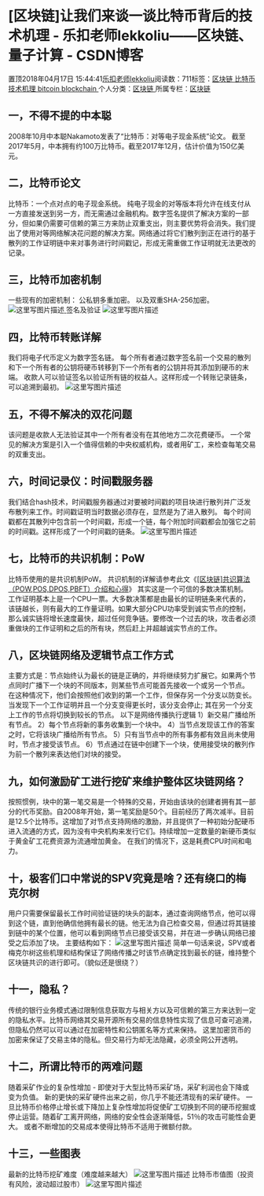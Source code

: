 
# [区块链]让我们来谈一谈比特币背后的技术机理 - 乐扣老师lekkoliu——区块链、量子计算 - CSDN博客

置顶2018年04月17日 15:44:41[乐扣老师lekkoliu](https://me.csdn.net/lsttoy)阅读数：711标签：[区块链																](https://so.csdn.net/so/search/s.do?q=区块链&t=blog)[比特币																](https://so.csdn.net/so/search/s.do?q=比特币&t=blog)[技术机理																](https://so.csdn.net/so/search/s.do?q=技术机理&t=blog)[bitcoin																](https://so.csdn.net/so/search/s.do?q=bitcoin&t=blog)[blockchain																](https://so.csdn.net/so/search/s.do?q=blockchain&t=blog)[
							](https://so.csdn.net/so/search/s.do?q=bitcoin&t=blog)[
																					](https://so.csdn.net/so/search/s.do?q=技术机理&t=blog)个人分类：[区块链																](https://blog.csdn.net/lsttoy/article/category/6973962)
[
																					](https://so.csdn.net/so/search/s.do?q=技术机理&t=blog)所属专栏：[区块链](https://blog.csdn.net/column/details/20660.html)[
							](https://so.csdn.net/so/search/s.do?q=技术机理&t=blog)
[
																	](https://so.csdn.net/so/search/s.do?q=比特币&t=blog)
[
				](https://so.csdn.net/so/search/s.do?q=区块链&t=blog)
[
			](https://so.csdn.net/so/search/s.do?q=区块链&t=blog)


## 一，不得不提的中本聪
2008年10月中本聪Nakamoto发表了“比特币：对等电子现金系统”论文。
截至2017年5月，中本拥有约100万比特币。截至2017年12月，估计价值为150亿美元。
## 二，比特币论文
比特币：一个点对点的电子现金系统。
纯电子现金的对等版本将允许在线支付从一方直接发送到另一方，而无需通过金融机构。数字签名提供了解决方案的一部分，但如果仍需要可信赖的第三方来防止双重支出，则主要优势将会消失。我们提出了使用对等网络解决花问题的解决方案。网络通过将它们散列到正在进行的基于散列的工作证明链中来对事务进行时间戳记，形成无需重做工作证明就无法更改的记录。
## 三，比特币加密机制
一些现有的加密机制：
公私钥多重加密。
以及双重SHA-256加密。
![这里写图片描述](https://img-blog.csdn.net/20180417152211565?watermark/2/text/aHR0cHM6Ly9ibG9nLmNzZG4ubmV0L2xzdHRveQ==/font/5a6L5L2T/fontsize/400/fill/I0JBQkFCMA==/dissolve/70)[ ](https://img-blog.csdn.net/20180417152211565?watermark/2/text/aHR0cHM6Ly9ibG9nLmNzZG4ubmV0L2xzdHRveQ==/font/5a6L5L2T/fontsize/400/fill/I0JBQkFCMA==/dissolve/70)
签名及验证
![这里写图片描述](https://img-blog.csdn.net/20180417152355147?watermark/2/text/aHR0cHM6Ly9ibG9nLmNzZG4ubmV0L2xzdHRveQ==/font/5a6L5L2T/fontsize/400/fill/I0JBQkFCMA==/dissolve/70)
## 四，比特币转账详解
我们将电子代币定义为数字签名链。 每个所有者通过数字签名前一个交易的散列和下一个所有者的公钥将硬币转移到下一个所有者的公钥并将其添加到硬币的末端。 收款人可以验证签名以验证所有链的权益人。这样形成一个转账记录链条，可以追溯到最初。
![这里写图片描述](https://img-blog.csdn.net/2018041715252024?watermark/2/text/aHR0cHM6Ly9ibG9nLmNzZG4ubmV0L2xzdHRveQ==/font/5a6L5L2T/fontsize/400/fill/I0JBQkFCMA==/dissolve/70)
## 五，不得不解决的双花问题
该问题是收款人无法验证其中一个所有者没有在其他地方二次花费硬币。
一个常见的解决方案是引入一个值得信赖的中央权威机构，或者用矿工，来检查每笔交易的双重支出。
## 六，时间记录仪：时间戳服务器
我们结合hash技术，时间戳服务器通过对要被时间戳的项目块进行散列并广泛发布散列来工作。时间戳证明当时数据必须存在，显然是为了进入散列。
每个时间戳都在其散列中包含前一个时间戳，形成一个链，每个附加时间戳都会加强它之前的时间戳。这样形成了一个时间戳的链条。
![这里写图片描述](https://img-blog.csdn.net/20180417152727493?watermark/2/text/aHR0cHM6Ly9ibG9nLmNzZG4ubmV0L2xzdHRveQ==/font/5a6L5L2T/fontsize/400/fill/I0JBQkFCMA==/dissolve/70)
## 七，比特币的共识机制：PoW
比特币使用的是共识机制PoW。
共识机制的详解请参考此文《[[区块链]共识算法（POW,POS,DPOS,PBFT）介绍和心得](https://blog.csdn.net/lsttoy/article/details/61624287)》
其实这是一个可信的多数决策机制。
工作证明基本上是一个CPU一票。大多数决策都是由最长的证明链条来代表的，该链越长，则有最大的工作量证明。如果大部分CPU功率受到诚实节点的控制，那么诚实链将增长速度最快，超过任何竞争链。要修改一个过去的块，攻击者必须重做块的工作证明和之后的所有块，然后赶上并超越诚实节点的工作。
## 八，区块链网络及逻辑节点工作方式
主要方式是：节点始终认为最长的链是正确的，并将继续努力扩展它。如果两个节点同时广播下一个块的不同版本，则某些节点可能首先接收一个或另一个节点。
在这种情况下，他们会按照他们收到的第一个工作，但保存另一个分支以防变长。
当发现下一个工作证明并且一个分支变得更长时，该分支会停止; 其在另一个分支上工作的节点将切换到较长的节点。
以下是网络传播执行逻辑
1）新交易广播给所有节点。
2）每个节点将新的事务收集到一个块中。
4）当节点发现该工作的答案之时，它将该块广播给所有节点。
5）只有当节点中的所有事务都有效且尚未使用时，节点才接受该节点。
6）节点通过在链中创建下一个块，使用接受块的散列作为前一个散列来表达他们对块的接受。
## 九，如何激励矿工进行挖矿来维护整体区块链网络？
按照惯例，块中的第一笔交易是一个特殊的交易，开始由该块的创建者拥有其一部分的代币奖励。自2008年开始，第一笔奖励是50个。目前经历了两次减半。目前是12.5个比特币。这增加了对节点支持网络的激励，并且提供了一种初始分配硬币进入流通的方式，因为没有中央机构来发行它们。持续增加一定数量的新硬币类似于黄金矿工花费资源为流通增加黄金。 在我们的情况下，这是耗费CPU时间和电力。
## 十，极客们口中常说的SPV究竟是啥？还有绕口的梅克尔树
用户只需要保留最长工作时间验证链的块头的副本，通过查询网络节点，他可以得到这个链，直到他确信他拥有最长的链。他无法为自己检查交易，但通过将其链接到链中的某个位置，他可以看到网络节点已接受该交易，并在进一步确认网络已接受之后添加了块。
主要结构如下：
![这里写图片描述](https://img-blog.csdn.net/20180417153349762?watermark/2/text/aHR0cHM6Ly9ibG9nLmNzZG4ubmV0L2xzdHRveQ==/font/5a6L5L2T/fontsize/400/fill/I0JBQkFCMA==/dissolve/70)
简单一句话来说，SPV或者梅克尔树这些机理和结构保证了网络传播之时该节点确定找到最长的链，维持整个区块链共识的进行即可。（貌似还是很绕？）
## 十一，隐私？
传统的银行业务模式通过限制信息获取方与相关方以及可信赖的第三方来达到一定的隐私水平。比特币网络其交易开源所有交易的信息特性实现了信息可查可追溯，但隐私仍然可以可以通过在加密特性和公钥匿名等方式来保持。
这里加密货币的加密来保证了交易主体的隐私。但交易行为却无法隐藏，必须全网公开透明。
## 十二，所谓比特币的两难问题
随着采矿作业的复杂性增加 - 即使对于大型比特币采矿场，采矿利润也会下降或变为负值。
新的更快的采矿硬件出来之前，你几乎不能还清现有的采矿硬件。
一旦比特币价格停止增长或下降加上复杂性增加将促使矿工切换到不同的硬币挖掘或停止运营。随着矿工离开网络，网络的安全性会逐渐降低，51％的攻击可能性会更大。
或者不断增加的交易成本使得比特币不适用于微额付款。
## 十三，一些图表
最新的比特币挖矿难度（难度越来越大）
![这里写图片描述](https://img-blog.csdn.net/20180417154222229?watermark/2/text/aHR0cHM6Ly9ibG9nLmNzZG4ubmV0L2xzdHRveQ==/font/5a6L5L2T/fontsize/400/fill/I0JBQkFCMA==/dissolve/70)
比特币市值图（投资有风险，波动超过股市）
![这里写图片描述](https://img-blog.csdn.net/20180417154159507?watermark/2/text/aHR0cHM6Ly9ibG9nLmNzZG4ubmV0L2xzdHRveQ==/font/5a6L5L2T/fontsize/400/fill/I0JBQkFCMA==/dissolve/70)

